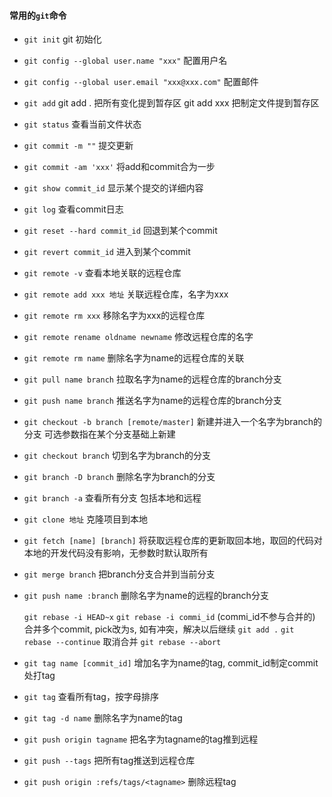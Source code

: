 #### 常用的`git`命令

- `git init` git 初始化

- `git config --global user.name "xxx"` 配置用户名

- `git config --global user.email "xxx@xxx.com"` 配置邮件

- `git add` git add . 把所有变化提到暂存区 git add xxx 把制定文件提到暂存区

- `git status` 查看当前文件状态

- `git commit -m ""` 提交更新

- `git commit -am 'xxx'` 将add和commit合为一步

- `git show commit_id` 显示某个提交的详细内容

- `git log` 查看commit日志

- `git reset --hard commit_id` 回退到某个commit

- `git revert commit_id` 进入到某个commit

- `git remote -v` 查看本地关联的远程仓库

- `git remote add xxx 地址` 关联远程仓库，名字为xxx

- `git remote rm xxx` 移除名字为xxx的远程仓库

- `git remote rename oldname newname` 修改远程仓库的名字

- `git remote rm name` 删除名字为name的远程仓库的关联

- `git pull name branch` 拉取名字为name的远程仓库的branch分支

- `git push name branch` 推送名字为name的远程仓库的branch分支

- `git checkout -b branch [remote/master]` 新建并进入一个名字为branch的分支 可选参数指在某个分支基础上新建

- `git checkout branch` 切到名字为branch的分支

- `git branch -D branch` 删除名字为branch的分支

- `git branch -a` 查看所有分支 包括本地和远程

- `git clone 地址` 克隆项目到本地

- `git fetch [name] [branch]` 将获取远程仓库的更新取回本地，取回的代码对本地的开发代码没有影响，无参数时默认取所有

- `git merge branch` 把branch分支合并到当前分支

- `git push name :branch` 删除名字为name的远程的branch分支

  `git rebase -i HEAD~x` `git rebase -i commi_id` (commi_id不参与合并的) 合并多个commit, pick改为s, 如有冲突，解决以后继续 `git add .` `git rebase --continue` 取消合并 `git rebase --abort`

- `git tag name [commit_id]` 增加名字为name的tag, commit_id制定commit处打tag

- `git tag` 查看所有tag，按字母排序

- `git tag -d name` 删除名字为name的tag

- `git push origin tagname` 把名字为tagname的tag推到远程

- `git push --tags` 把所有tag推送到远程仓库

- `git push origin :refs/tags/<tagname>` 删除远程tag
